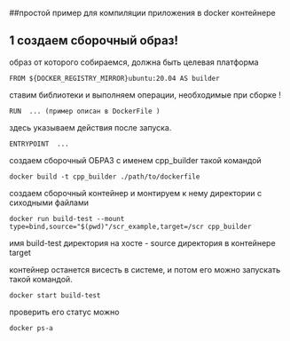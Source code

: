 ##простой пример для компиляции приложения в docker контейнере 


## 1 создаем сборочный образ!
    
образ от которого собираемся, должна быть целевая платформа 

    FROM ${DOCKER_REGISTRY_MIRROR}ubuntu:20.04 AS builder

ставим библиотеки и выполняем операции, необходимые при сборке ! 

    RUN  ... (пример описан в DockerFile )

здесь указываем действия после запуска. 

    ENTRYPOINT  ...

создаем сборочный ОБРАЗ c именем  cpp_builder такой командой 

    docker build -t cpp_builder ./path/to/dockerfile


создаем сборочный контейнер и монтируем к нему директории с сиходными файлами 

    docker run build-test --mount type=bind,source="$(pwd)"/scr_example,target=/scr cpp_builder

имя build-test
директория на хосте - source
директория в контейнере target

контейнер останется висесть в системе, и потом его можно запускать 
такой командой. 

    docker start build-test

проверить его статус можно 

    docker ps-a
